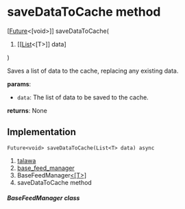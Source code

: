 
<div>

# saveDataToCache method

</div>


[[Future](https://api.flutter.dev/flutter/dart-core/Future-class.html)\<[void\>]]
saveDataToCache(

1.  [[[List](https://api.flutter.dev/flutter/dart-core/List-class.md)\<[T\>]]
    data]

)



Saves a list of data to the cache, replacing any existing data.

**params**:

-   `data`: The list of data to be saved to the cache.

**returns**: None



## Implementation

``` language-dart
Future<void> saveDataToCache(List<T> data) async 
```







1.  [talawa](../../index.md)
2.  [base_feed_manager](../../services_caching_base_feed_manager/)
3.  BaseFeedManager[\<[T\>]](../../services_caching_base_feed_manager/BaseFeedManager-class.md)
4.  saveDataToCache method

##### BaseFeedManager class







